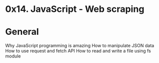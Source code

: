 # 0x14. JavaScript - Web scraping

# General
Why JavaScript programming is amazing
How to manipulate JSON data
How to use request and fetch API
How to read and write a file using fs module
